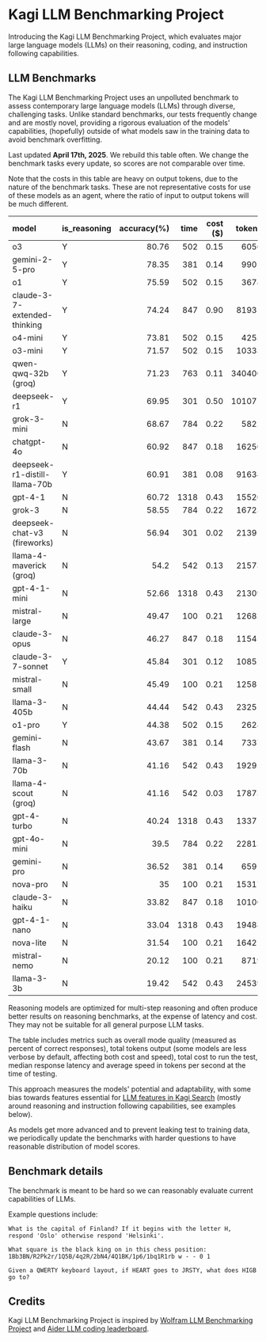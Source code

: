 # Kagi LLM Benchmarking Project

Introducing the Kagi LLM Benchmarking Project, which evaluates major large language models (LLMs) on their reasoning, coding, and instruction following capabilities.

## LLM Benchmarks

The Kagi LLM Benchmarking Project uses an unpolluted benchmark to assess contemporary large language models (LLMs) through diverse, challenging tasks. Unlike standard benchmarks, our tests frequently change and are mostly novel, providing a rigorous evaluation of the models' capabilities, (hopefully) outside of what models saw in the training data to avoid benchmark overfitting. 

Last updated **April 17th, 2025**. We rebuild this table often. We change the benchmark tasks every update, so scores are not comparable over time.

Note that the costs in this table are heavy on output tokens, due to the nature of the benchmark tasks. These are not representative costs for use of these models as an agent, where the ratio of input to output tokens will be much different.

| model                         | is_reasoning   | accuracy(%)|   time |   cost ($) |   tokens |   speed (t/s) |
|:------------------------------|:---------------|-----------:|-------:|-----------:|---------:|--------------:|
| o3                            | Y              |      80.76 |    502 |       0.15 |     6056 |            12 |
| gemini-2-5-pro                | Y              |      78.35 |    381 |       0.14 |     9905 |            25 |
| o1                            | Y              |      75.59 |    502 |       0.15 |     3678 |             7 |
| claude-3-7-extended-thinking  | Y              |      74.24 |    847 |       0.90 |    81931 |            96 |
| o4-mini                       | Y              |      73.81 |    502 |       0.15 |     4253 |             8 |
| o3-mini                       | Y              |      71.57 |    502 |       0.15 |    10333 |            20 |
| qwen-qwq-32b (groq)           | Y              |      71.23 |    763 |       0.11 |   340400 |           446 |
| deepseek-r1                   | Y              |      69.95 |    301 |       0.50 |   101071 |           335 |
| grok-3-mini                   | N              |      68.67 |    784 |       0.22 |     5822 |             7 |
| chatgpt-4o                    | N              |      60.92 |    847 |       0.18 |    16250 |            19 |
| deepseek-r1-distill-llama-70b | Y              |      60.91 |    381 |       0.08 |    91634 |           240 |
| gpt-4-1                       | N              |      60.72 |   1318 |       0.43 |    15526 |            11 |
| grok-3                        | N              |      58.55 |    784 |       0.22 |    16723 |            21 |
| deepseek-chat-v3 (fireworks)  | N              |      56.94 |    301 |       0.02 |    21391 |            71 |
| llama-4-maverick (groq)       | N              |      54.2  |    542 |       0.13 |    21573 |            39 |
| gpt-4-1-mini                  | N              |      52.66 |   1318 |       0.43 |    21309 |            16 |
| mistral-large                 | N              |      49.47 |    100 |       0.21 |    12682 |           126 |
| claude-3-opus                 | N              |      46.27 |    847 |       0.18 |    11545 |            13 |
| claude-3-7-sonnet             | Y              |      45.84 |    301 |       0.12 |    10852 |            36 |
| mistral-small                 | N              |      45.49 |    100 |       0.21 |    12585 |           125 |
| llama-3-405b                  | N              |      44.44 |    542 |       0.43 |    23255 |            42 |
| o1-pro                        | Y              |      44.38 |    502 |       0.15 |     2628 |             5 |
| gemini-flash                  | N              |      43.67 |    381 |       0.14 |     7337 |            19 |
| llama-3-70b                   | N              |      41.16 |    542 |       0.43 |    19295 |            35 |
| llama-4-scout (groq)          | N              |      41.16 |    542 |       0.03 |    17873 |            32 |
| gpt-4-turbo                   | N              |      40.24 |   1318 |       0.43 |    13371 |            10 |
| gpt-4o-mini                   | N              |      39.5  |    784 |       0.22 |    22813 |            29 |
| gemini-pro                    | N              |      36.52 |    381 |       0.14 |     6591 |            17 |
| nova-pro                      | N              |      35    |    100 |       0.21 |    15317 |           153 |
| claude-3-haiku                | N              |      33.82 |    847 |       0.18 |    10100 |            11 |
| gpt-4-1-nano                  | N              |      33.04 |   1318 |       0.43 |    19488 |            14 |
| nova-lite                     | N              |      31.54 |    100 |       0.21 |    16421 |           164 |
| mistral-nemo                  | N              |      20.12 |    100 |       0.21 |     8719 |            87 |
| llama-3-3b                    | N              |      19.42 |    542 |       0.43 |    24539 |            45 |

Reasoning models are optimized for multi-step reasoning and often produce better results on reasoning benchmarks, at the expense of latency and cost. They may not be suitable for all general purpose LLM tasks.

The table includes metrics such as overall mode quality (measured as percent of correct responses), total tokens output (some models are less verbose by default, affecting both cost and speed), total cost to run the test, median response latency and average speed in tokens per second at the time of testing.

This approach measures the models' potential and adaptability, with some bias towards features essential for [LLM features in Kagi Search](./assistant.md) (mostly around reasoning and instruction following capabilities, see examples below).

As models get more advanced and to prevent leaking test to training data, we periodically update the benchmarks with harder questions to have reasonable distribution of model scores.

## Benchmark details

The benchmark is meant to be hard so we can reasonably evaluate current capabilities of LLMs.

Example questions include:

```
What is the capital of Finland? If it begins with the letter H, respond 'Oslo' otherwise respond 'Helsinki'.
```

```
What square is the black king on in this chess position: 1Bb3BN/R2Pk2r/1Q5B/4q2R/2bN4/4Q1BK/1p6/1bq1R1rb w - - 0 1
```

```
Given a QWERTY keyboard layout, if HEART goes to JRSTY, what does HIGB go to?
```



## Credits

Kagi LLM Benchmarking Project is inspired by [Wolfram LLM Benchmarking Project](https://www.wolfram.com/llm-benchmarking-project/) and [Aider LLM coding leaderboard](https://aider.chat/docs/leaderboards/).
